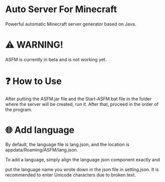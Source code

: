 

# Auto Server For Minecraft
Powerful automatic Minecraft server generator based on Java.
ㅤ



# ⚠ WARNING!
ASFM is currently in beta and is not working yet.
ㅤ
ㅤ
# ❓ How to Use 
After putting the ASFM.jar file and the Start-ASFM.bat file in the folder where the server will be created,
run it. After that,
proceed in the order of the program.

# 🌐 Add language
By default, the language file is lang.json,
and the location is appdata/Roaming/ASFM/lang.json.

To add a language, simply align the language json component exactly and

put the language name you wrote down in the json file in setting.json.
It is recommended to enter Unicode characters due to broken text.
